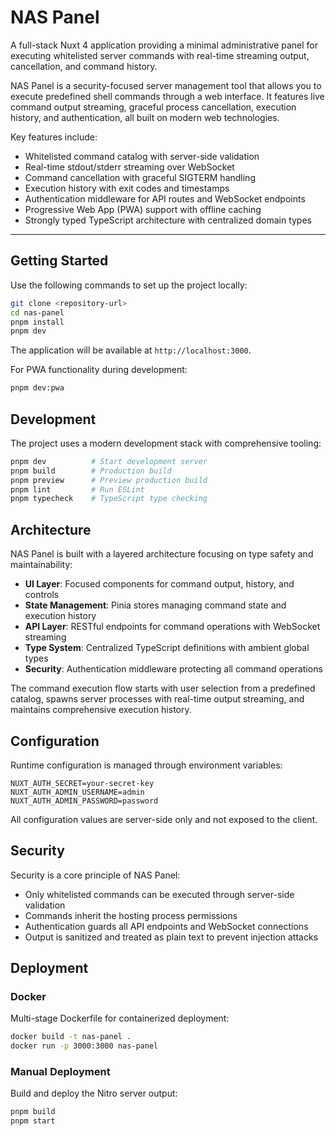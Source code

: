 # NAS Panel

A full-stack Nuxt 4 application providing a minimal administrative panel for executing whitelisted server commands with real-time streaming output, cancellation, and command history.

NAS Panel is a security-focused server management tool that allows you to execute predefined shell commands through a web interface. It features live command output streaming, graceful process cancellation, execution history, and authentication, all built on modern web technologies.

Key features include:

- Whitelisted command catalog with server-side validation
- Real-time stdout/stderr streaming over WebSocket
- Command cancellation with graceful SIGTERM handling
- Execution history with exit codes and timestamps
- Authentication middleware for API routes and WebSocket endpoints
- Progressive Web App (PWA) support with offline caching
- Strongly typed TypeScript architecture with centralized domain types

---

## Getting Started

Use the following commands to set up the project locally:

```bash
git clone <repository-url>
cd nas-panel
pnpm install
pnpm dev
```

The application will be available at `http://localhost:3000`.

For PWA functionality during development:

```bash
pnpm dev:pwa
```

## Development

The project uses a modern development stack with comprehensive tooling:

```bash
pnpm dev          # Start development server
pnpm build        # Production build
pnpm preview      # Preview production build
pnpm lint         # Run ESLint
pnpm typecheck    # TypeScript type checking
```

## Architecture

NAS Panel is built with a layered architecture focusing on type safety and maintainability:

- **UI Layer**: Focused components for command output, history, and controls
- **State Management**: Pinia stores managing command state and execution history
- **API Layer**: RESTful endpoints for command operations with WebSocket streaming
- **Type System**: Centralized TypeScript definitions with ambient global types
- **Security**: Authentication middleware protecting all command operations

The command execution flow starts with user selection from a predefined catalog, spawns server processes with real-time output streaming, and maintains comprehensive execution history.

## Configuration

Runtime configuration is managed through environment variables:

```
NUXT_AUTH_SECRET=your-secret-key
NUXT_AUTH_ADMIN_USERNAME=admin
NUXT_AUTH_ADMIN_PASSWORD=password
```

All configuration values are server-side only and not exposed to the client.

## Security

Security is a core principle of NAS Panel:

- Only whitelisted commands can be executed through server-side validation
- Commands inherit the hosting process permissions
- Authentication guards all API endpoints and WebSocket connections
- Output is sanitized and treated as plain text to prevent injection attacks

## Deployment

### Docker

Multi-stage Dockerfile for containerized deployment:

```bash
docker build -t nas-panel .
docker run -p 3000:3000 nas-panel
```

### Manual Deployment

Build and deploy the Nitro server output:

```bash
pnpm build
pnpm start
```
